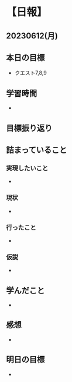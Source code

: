# 【日報】
## 20230612(月)
## 本日の目標
- クエスト7,8,9

## 学習時間
- 

## 目標振り返り


## 詰まっていること
### 実現したいこと 
- 
### 現状
- 
### 行ったこと 
- 
### 仮説
- 

## 学んだこと
- 

## 感想
- 

## 明日の目標
- 


